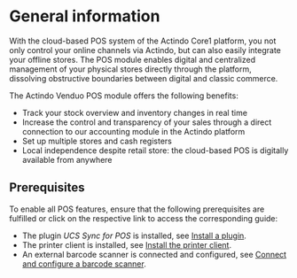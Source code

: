 # General information

With the cloud-based POS system of the Actindo Core1 platform, you not only control your online channels via Actindo, but can also easily integrate your offline stores. The POS module enables digital and centralized management of your physical stores directly through the platform, dissolving obstructive boundaries between digital and classic commerce.  

The Actindo Venduo POS module offers the following benefits:
- Track your stock overview and inventory changes in real time
- Increase the control and transparency of your sales through a direct connection to our accounting module in the Actindo platform
- Set up multiple stores and cash registers
- Local independence despite retail store: the cloud-based POS is digitally available from anywhere

## Prerequisites

To enable all POS features, ensure that the following prerequisites are fulfilled or click on the respective link to access the corresponding guide:

- The plugin *UCS Sync for POS* is installed, see [Install a plugin](to_be_completed).
- The printer client is installed, see [Install the printer client](to_be_completed).
- An external barcode scanner is connected and configured, see [Connect and configure a barcode scanner](to_be_completed).
